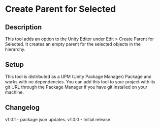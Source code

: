 # Create Parent for Selected

## Description
This tool adds an option to the Unity Editor under Edit > Create Parent for Selected. It creates an empty parent for the selected objects in the hierarchy.

## Setup
This tool is distributed as a UPM (Unity Package Manager) Package and works with no dependencies. You can add this tool to your project with its git URL through the Package Manager if you have git installed on your machine.


## Changelog
v1.0.1 - package.json updates.
v1.0.0 - Initial release.
